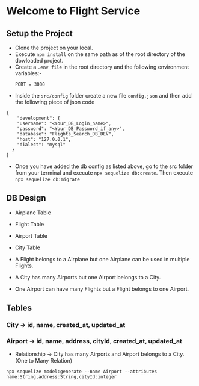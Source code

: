 # Welcome to Flight Service

## Setup the Project
- Clone the project on your local.
- Execute `npm install` on the same path as of the root directory of the dowloaded project.
- Create a `.env file` in the root directory and the following environment variables:-
    ```
    PORT = 3000
    ```
- Inside the `src/config` folder create a new file `config.json` and then add the following piece of json code
```
{
    "development": {
    "username": "<Your_DB_Login_name>",
    "password": "<Your_DB_Password_if_any>",
    "database": "Flights_Search_DB_DEV",
    "host": "127.0.0.1",
    "dialect": "mysql"
  }
}
```

- Once you have added the db config as listed above, go to the src folder from your terminal and execute `npx sequelize db:create`.
  Then execute `npx sequelize db:migrate`

## DB Design

- Airplane Table
- Flight Table
- Airport Table
- City Table

- A Flight belongs to a Airplane but one Airplane can be used in multiple Flights.
- A City has many Airports but one Airport belongs to a City.
- One Airport can have many Flights but a Flight belongs to one Airport.

## Tables

### City -> id, name, created_at, updated_at
### Airport -> id, name, address, cityId, created_at, updated_at
- Relationship -> City has many Airports and Airport belongs to a City.(One to Many Relation)
```
npx sequelize model:generate --name Airport --attributes name:String,address:String,cityId:integer
```